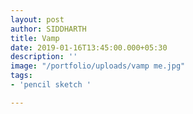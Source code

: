 ```yaml
---
layout: post
author: SIDDHARTH
title: Vamp
date: 2019-01-16T13:45:00.000+05:30
description: ''
image: "/portfolio/uploads/vamp me.jpg"
tags:
- 'pencil sketch '

---
```

